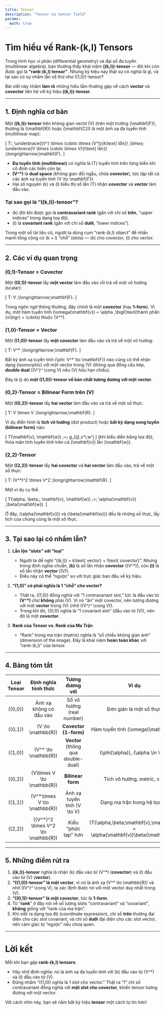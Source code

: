 ```yaml
---
title: Tensor
description: "Tensor và tensor field"
params:
  math: true
---
```


# Tìm hiểu về **Rank-(k,l) Tensors**

Trong hình học vi phân (differential geometry) và đại số đa tuyến (multilinear algebra), bạn thường thấy khái niệm **\((k,l)\)-tensor** — đôi khi còn được gọi là **“rank-(k,l) tensor”**. Nhưng ký hiệu này thật sự có nghĩa là gì, và tại sao có sự nhầm lẫn về thứ như \((1,0)\)-tensor?

Bài viết này nhằm **làm rõ** những hiểu lầm thường gặp về cách **vector** và **covector** liên hệ với ký hiệu **\((k,l)\)-tensor**.

---

## 1. Định nghĩa cơ bản

Một **\((k,l)\)-tensor** trên không gian vectơ \(V\) (trên một trường \(\mathbf{F}\), thường là \(\mathbf{R}\) hoặc \(\mathbf{C}\)) là một ánh xạ đa tuyến tính (multilinear map):

\[
T:\; 
\underbrace{(V^*) \times \cdots \times (V^*)}_{k\text{ lần}}
\;\times\;
\underbrace{V \times \cdots \times V}_{l\text{ lần}}
\;\longrightarrow\;\mathbf{F}.
\]

- **Đa tuyến tính (multilinear)** có nghĩa là \(T\) tuyến tính trên từng biến khi cố định các biến còn lại.  
- **\(V^*\)** là **dual space** (không gian đối ngẫu, chứa **covector**), tức tập tất cả các ánh xạ tuyến tính \(V \to \mathbf{F}\).  
- Hai số nguyên \(k\) và \(l\) biểu thị số lần \(T\) nhận **covector** và **vector** làm đầu vào.

### Tại sao gọi là “\((k,l)\)-tensor”?

- \(k\) đôi khi được gọi là **contravariant rank** (gắn với chỉ số **trên**, “upper indices” trong dạng tọa độ).  
- \(l\) là **covariant rank** (gắn với chỉ số **dưới**, “lower indices”).  

Trong một số tài liệu cũ, người ta dùng cụm “rank-(k,l) object” để nhấn mạnh tổng cộng có \(k + l\) “chỗ” (slots) — \(k\) cho covector, \(l\) cho vector.

---

## 2. Các ví dụ quan trọng

### (0,1)-Tensor = Covector
Một **\((0,1)\)-tensor** lấy **một vector** làm đầu vào rồi trả về một vô hướng (scalar):

\[
T: V \;\longrightarrow\;\mathbf{F}.
\]

Trong ngôn ngữ thông thường, đây chính là một **covector** (hay **1-form**). Ví dụ, một hàm tuyến tính \(\omega(\mathbf{v}) = \alpha \,\bigl(\text{thành phần }x\bigr) + \cdots\) thuộc \(V^*\).

### (1,0)-Tensor = Vector

Một **\((1,0)\)-tensor** lấy **một covector** làm đầu vào và trả về một vô hướng:

\[
T: V^* \;\longrightarrow\;\mathbf{F}.
\]

Bất kỳ ánh xạ tuyến tính \(\phi: V^* \to \mathbf{F}\) nào cũng có thể nhận dạng (isomorphic) với một vector trong \(V\) (thông qua đồng cấu kép, **double dual** \((V^*)^* \cong V\) nếu \(V\) hữu hạn chiều).

Đây là lý do **một \((1,0)\)-tensor về bản chất tương đương với một vector**.

### (0,2)-Tensor = Bilinear Form trên \(V\)

Một **\((0,2)\)-tensor** lấy **hai vector** làm đầu vào và trả về một số thực:

\[
T: V \times V \;\longrightarrow\;\mathbf{R}.
\]

Ví dụ điển hình là **tích vô hướng** (dot product) hoặc **bất kỳ dạng song tuyến (bilinear form)** nào:

\[
T(\mathbf{v}, \mathbf{w}) 
\;=\; 
g_{ij}\,v^i\,w^j
\]
(khi biểu diễn bằng tọa độ), thỏa mãn tính tuyến tính trên cả \(\mathbf{v}\) lẫn \(\mathbf{w}\).

### (2,2)-Tensor

Một **\((2,2)\)-tensor** lấy **hai covector** và **hai vector** làm đầu vào, trả về một số thực:

\[
T: (V^*)^2 \times V^2 \;\longrightarrow\;\mathbf{R}.
\]

Một ví dụ cụ thể:

\[
T(\alpha, \beta;\; \mathbf{v}, \mathbf{w}) \;=\; \alpha(\mathbf{v}) \,\beta(\mathbf{w}).
\]

Ở đây, \(\alpha(\mathbf{v})\) và \(\beta(\mathbf{w})\) đều là những số thực, lấy tích của chúng cũng là một số thực.

---

## 3. Tại sao lại có nhầm lẫn?

1. **Lẫn lộn “slots” với “loại”**  
   - Người ta dễ nghĩ “\((k,l)\) = k\text{ vector} + l\text{ covector}”. Nhưng trong định nghĩa chuẩn, **\(k\)** là số lần nhận **covector** (\(V^*\)), còn **\(l\)** là số lần nhận **vector** (\(V\)).  
   - Điều này có thể “ngược” so với trực giác ban đầu về ký hiệu.

2. **“(1,0)” có phải nghĩa là 1 “chỗ” cho vector?**  
   - Thật ra, \((1,0)\) đồng nghĩa với “1 contravariant slot,” tức là đầu vào từ **\(V^*\)** chứ **không** phải \(V\). Vì nó “ăn” một covector, nên tương đương với một **vector** trong \(V\) (nhờ \((V^*)^* \cong V\)).  
   - Trong khi đó, \((0,1)\) nghĩa là “1 covariant slot” (đầu vào từ \(V\)), nên đó là một **covector**.

3. **Rank của Tensor vs. Rank của Ma Trận**  
   - “Rank” trong ma trận (matrix) nghĩa là “số chiều không gian ảnh” (dimension of the image). Đây là khái niệm **hoàn toàn khác** với “rank-(k,l)” của tensor.

---

## 4. Bảng tóm tắt

| **Loại Tensor** | **Định nghĩa hình thức**                                | **Tương đương với**                  | **Ví dụ**                                                   |
|:---------------:|:-------------------------------------------------------:|:-------------------------------------:|:-----------------------------------------------------------:|
| \((0,0)\)       | Ánh xạ không có đầu vào                                 | Số vô hướng (real number)            | Đơn giản là một số thực                                     |
| \((0,1)\)       | \(V \to \mathbb{R}\)                                    | **Covector (1-form)**                | Hàm tuyến tính \(\omega(\mathbf{v})\)                       |
| \((1,0)\)       | \(V^* \to \mathbb{R}\)                                  | **Vector** (thông qua double-dual)    | \(\phi(\alpha)\), \(\alpha \in V^*\)                         |
| \((0,2)\)       | \(V\times V \to \mathbb{R}\)                            | **Bilinear form**                     | Tích vô hướng, metric, v.v.                                 |
| \((1,1)\)       | \(V^*\times V \to \mathbb{R}\)                          | Ánh xạ tuyến tính \(V \to V\)         | Dạng ma trận trong hệ tọa độ                                |
| \((2,2)\)       | \((V^*)^2 \times V^2 \to \mathbb{R}\)                   | Kiểu “phức tạp” hơn                   | \(T(\alpha,\beta;\mathbf{v},\mathbf{w}) = \alpha(\mathbf{v})\beta(\mathbf{w})\)                  |

---

## 5. Những điểm rút ra

1. **\((k,l)\)-tensor** nghĩa là nhận \(k\) đầu vào từ \(V^*\) (**covector**) và \(l\) đầu vào từ \(V\) (**vector**).  
2. **“\((1,0)\)-tensor” là một vector**, vì nó là ánh xạ \(V^* \to \mathbb{R}\) và nhờ \((V^*)^* \cong V\), ta xác định được nó với một vector duy nhất trong \(V\).  
3. **“\((0,1)\)-tensor” là một covector**, tức là **1-form**.  
4. Từ “**rank**” ở đây nói về số lượng slots “contravariant” và “covariant”, **không** giống với “rank của ma trận”.  
5. Khi viết ra dạng tọa độ (coordinate expression), chỉ số **trên** thường đại diện cho các slot covariant, và chỉ số **dưới** đại diện cho các slot vector, nên cảm giác bị “ngược” nếu chưa quen.

---

# Lời kết

Mỗi khi bạn gặp **rank-(k,l) tensors**:

- Hãy nhớ định nghĩa: nó là ánh xạ đa tuyến tính với \(k\) đầu vào từ \(V^*\) và \(l\) đầu vào từ \(V\).  
- Đừng nhầm “\((1,0)\) nghĩa là 1 slot cho vector.” Thật ra “1” chỉ số contravariant đồng nghĩa với **một slot cho covector**, khiến tensor tương đương với một vector.  

Với cách nhìn này, bạn sẽ nắm bắt ký hiệu **tensor** một cách tự tin hơn!

